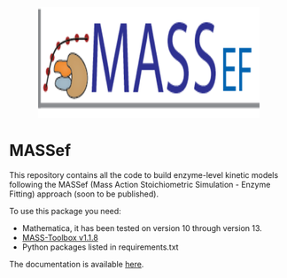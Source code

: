 <p align="center"><img src="https://raw.githubusercontent.com/opencobra/MASSef/master/doc/MASSef logo.png" alt="MASSef-Logo" width="400" height="200"/></p>

# MASSef



This repository contains all the code to build enzyme-level kinetic models following the MASSef (Mass Action Stoichiometric Simulation - Enzyme Fitting) approach (soon to be published).

To use this package you need:
- Mathematica, it has been tested on version 10 through version 13.
- [MASS-Toolbox v1.1.8](https://github.com/opencobra/MASS-Toolbox)
- Python packages listed in requirements.txt

The documentation is available [here](http://massef.readthedocs.io).
